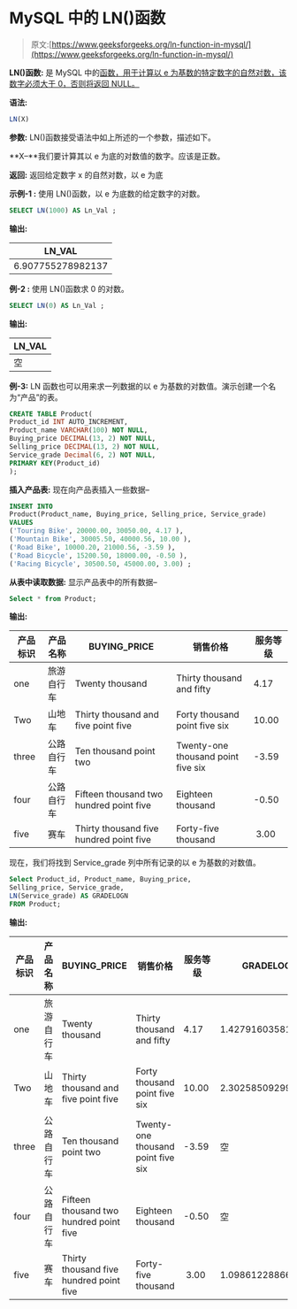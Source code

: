 # MySQL 中的 LN()函数

> 原文:[https://www.geeksforgeeks.org/ln-function-in-mysql/](https://www.geeksforgeeks.org/ln-function-in-mysql/)

**LN()函数:**
是 MySQL 中的[函数，用于计算以 e 为基数的特定数字的自然对数，该数字必须大于 0，否则将返回 NULL。](https://www.geeksforgeeks.org/sql-functions-aggregate-scalar-functions/)

**语法:**

```sql
LN(X)
```

**参数:**
LN()函数接受语法中如上所述的一个参数，描述如下。

**X–**我们要计算其以 e 为底的对数值的数字。应该是正数。

**返回:**
返回给定数字 x 的自然对数，以 e 为底

**示例-1 :**
使用 LN()函数，以 e 为底数的给定数字的对数。

```sql
SELECT LN(1000) AS Ln_Val ;

```

**输出:**

| LN_VAL |
| --- |
| 6.907755278982137 |

**例-2 :**
使用 LN()函数求 0 的对数。

```sql
SELECT LN(0) AS Ln_Val ;

```

**输出:**

| LN_VAL |
| --- |
| 空 |

**例-3:**
LN 函数也可以用来求一列数据的以 e 为基数的对数值。演示创建一个名为“产品”的表。

```sql
CREATE TABLE Product(
Product_id INT AUTO_INCREMENT,  
Product_name VARCHAR(100) NOT NULL,
Buying_price DECIMAL(13, 2) NOT NULL,
Selling_price DECIMAL(13, 2) NOT NULL,
Service_grade Decimal(6, 2) NOT NULL,
PRIMARY KEY(Product_id)
);

```

**插入产品表:**
现在向产品表插入一些数据–

```sql
INSERT INTO  
Product(Product_name, Buying_price, Selling_price, Service_grade)
VALUES
('Touring Bike', 20000.00, 30050.00, 4.17 ),
('Mountain Bike', 30005.50, 40000.56, 10.00 ),
('Road Bike', 10000.20, 21000.56, -3.59 ),
('Road Bicycle', 15200.50, 18000.00, -0.50 ),
('Racing Bicycle', 30500.50, 45000.00, 3.00) ;

```

**从表中读取数据:**
显示产品表中的所有数据–

```sql
Select * from Product;

```

**输出:**

| 产品标识 | 产品名称 | BUYING_PRICE | 销售价格 | 服务等级 |
| --- | --- | --- | --- | --- |
| one | 旅游自行车 | Twenty thousand | Thirty thousand and fifty | 4.17  |
| Two | 山地车 | Thirty thousand and five point five | Forty thousand point five six | 10.00  |
| three | 公路自行车 | Ten thousand point two | Twenty-one thousand point five six | -3.59  |
| four | 公路自行车 | Fifteen thousand two hundred point five | Eighteen thousand | -0.50 |
| five | 赛车 | Thirty thousand five hundred point five | Forty-five thousand |  3.00 |

现在，我们将找到 Service_grade 列中所有记录的以 e 为基数的对数值。

```sql
Select Product_id, Product_name, Buying_price,  
Selling_price, Service_grade,
LN(Service_grade) AS GRADELOGN  
FROM Product;

```

**输出:**

| 产品标识 | 产品名称 | BUYING_PRICE | 销售价格 | 服务等级 | GRADELOGN |
| --- | --- | --- | --- | --- | --- |
| one | 旅游自行车 | Twenty thousand | Thirty thousand and fifty | 4.17  | 1.4279160358107101 |
| Two | 山地车 | Thirty thousand and five point five | Forty thousand point five six | 10.00  | 2.302585092994046 |
| three | 公路自行车 | Ten thousand point two | Twenty-one thousand point five six | -3.59  | 空 |
| four | 公路自行车 | Fifteen thousand two hundred point five | Eighteen thousand | -0.50 | 空 |
| five | 赛车 | Thirty thousand five hundred point five | Forty-five thousand |  3.00 | 1.0986122886681098 |